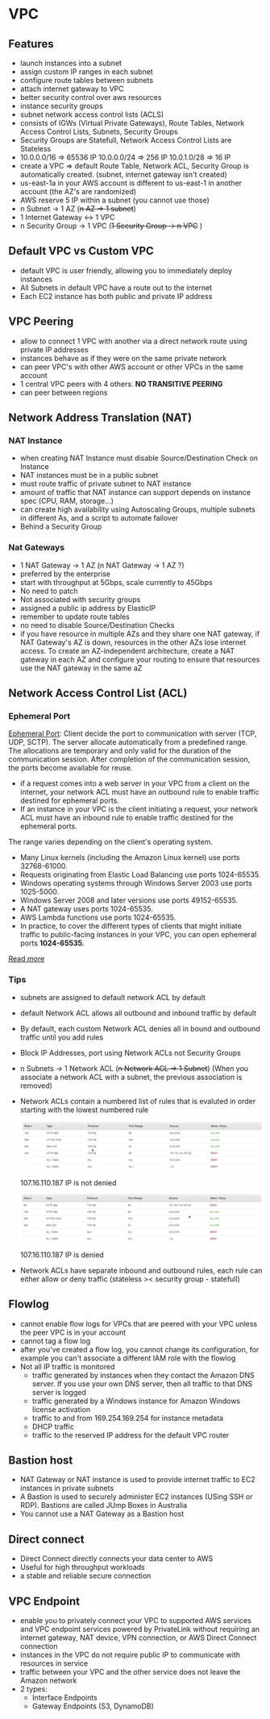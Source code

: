 # VPC

## Features

- launch instances into a subnet
- assign custom IP ranges in each subnet
- configure route tables between subnets
- attach internet gateway to VPC
- better security control over aws resources
- instance security groups
- subnet network access control lists (ACLS)
- consists of IGWs (Virtual Private Gateways), Route Tables, Network Access Control Lists, Subnets, Security Groups
- Security Groups are Statefull, Network Access Control Lists are Stateless
- 10.0.0.0/16 ⇒ 65536 IP
10.0.0.0/24 ⇒ 256 IP
10.0.1.0/28 ⇒ 16 IP
- create a VPC ⇒ default Route Table, Network ACL, Security Group is automatically created. (subnet, internet gateway isn't created)
- us-east-1a in your AWS account is different to us-east-1 in another account (the AZ's are randomized)
- AWS reserve 5 IP within a subnet (you cannot use those)
- n Subnet → 1 AZ (~~n AZ → 1 subnet~~)
- 1 Internet Gateway ↔ 1 VPC
- n Security Group → 1 VPC  (~~1 Security Group → n VPC~~ )

## Default VPC vs Custom VPC

- default VPC is user friendly, allowing you to immediately deploy instances
- All Subnets in default VPC have a route out to the internet
- Each EC2 instance has both public and private IP address

## VPC Peering

- allow to connect 1 VPC with another via a direct network route using private IP addresses
- instances behave as if they were on the same private network
- can peer VPC's with other AWS account or other VPCs in the same account
- 1 central VPC peers with 4 others. **NO TRANSITIVE PEERING**
- can peer between regions

## Network Address Translation (NAT)

### NAT Instance

- when creating NAT Instance must disable Source/Destination Check on Instance
- NAT instances must be in a public subnet
- must route traffic of private subnet to NAT instance
- amount of traffic that NAT instance can support depends on instance spec (CPU, RAM, storage...)
- can create high availability using Autoscaling Groups, multiple subnets in different As, and a script to automate failover
- Behind a Security Group

### Nat Gateways

- 1 NAT Gateway → 1 AZ (n NAT Gateway → 1 AZ ?)
- preferred by the enterprise
- start with throughput at 5Gbps, scale currently to 45Gbps
- No need to patch
- Not associated with security groups
- assigned a public ip address by ElasticIP
- remember to update route tables
- no need to disable Source/Destination Checks
- if you have resource in multiple AZs and they share one NAT gateway, if NAT Gateway's AZ is down, resources in the other AZs lose internet access. To create an AZ-independent architecture, create a NAT gateway in each AZ and configure your routing to ensure that resources use the NAT gateway in the same aZ

## Network Access Control List (ACL)

### Ephemeral Port

[Ephemeral Port](https://en.wikipedia.org/wiki/Ephemeral_port): Client decide the port to communication with server (TCP, UDP, SCTP). The server allocate automatically from a predefined range. The allocations are temporary and only valid for the duration of the communication session. After completion of the communication session, the ports become available for reuse.

- if a request comes into a web server in your VPC from a client on the internet, your network ACL must have an outbound rule to enable traffic destined for ephemeral ports.
- If an instance in your VPC is the client initiating a request, your network ACL must have an inbound rule to enable traffic destined for the ephemeral ports.

The range varies depending on the client's operating system.

- Many Linux kernels (including the Amazon Linux kernel) use ports 32768-61000.
- Requests originating from Elastic Load Balancing use ports 1024-65535.
- Windows operating systems through Windows Server 2003 use ports 1025-5000.
- Windows Server 2008 and later versions use ports 49152-65535.
- A NAT gateway uses ports 1024-65535.
- AWS Lambda functions use ports 1024-65535.
- In practice, to cover the different types of clients that might initiate traffic to public-facing instances in your VPC, you can open ephemeral ports **1024-65535.**

[Read more](https://docs.aws.amazon.com/vpc/latest/userguide//vpc-network-acls.html#nacl-ephemeral-ports)

### Tips

- subnets are assigned to default network ACL by default
- default Network ACL allows all outbound and inbound traffic by default
- By default, each custom Network ACL denies all in bound and outbound traffic until you add rules
- Block IP Addresses, port using Network ACLs not Security Groups
- n Subnets → 1 Network ACL (~~n Network ACL → 1 Subnet~~) (When you associate a network ACL with a subnet, the previous association is removed)
- Network ACLs contain a numbered list of rules that is evaluted in order starting with the lowest numbered rule

    ![IP is not denied](images/ip-not-denied.png)

    107.16.110.187 IP is not denied

    ![IP is denied](images/ip-denied.png)

    107.16.110.187 IP is denied

- Network ACLs have separate inbound and outbound rules, each rule can either allow or deny traffic (stateless >< security group - statefull)

## Flowlog

- cannot enable flow logs for VPCs that are peered with your VPC unless the peer VPC is in your account
- cannot tag a flow log
- after you've created a flow log, you cannot change its configuration, for example you can't associate a different IAM role with the flowlog
- Not all IP traffic is monitored
    - traffic generated by instances when they contact the Amazon DNS server. If you use your own DNS server, then all traffic to that DNS server is logged
    - traffic generated by a Windows instance for Amazon Windows license activation
    - traffic to and from 169.254.169.254 for instance metadata
    - DHCP traffic
    - traffic to the reserved IP address for the default VPC router

## Bastion host

- NAT Gateway or NAT instance is used to provide internet traffic to EC2 instances in private subnets
- A Bastion is used to securely administer EC2 instances (USing SSH or RDP). Bastions are called JUmp Boxes in Australia
- You cannot use a NAT Gateway as a Bastion host

## Direct connect

- Direct Connect directly connects your data center to AWS
- Useful for high throughput workloads
- a stable and reliable secure connection

## VPC Endpoint

- enable you to privately connect your VPC to supported AWS services and VPC endpoint services powered by PrivateLink without requiring an internet gateway, NAT device, VPN connection, or AWS Direct Connect connection
- instances in the VPC do not require public IP to communicate with resources in service
- traffic between your VPC and the other service does not leave the Amazon network
- 2 types:
    - Interface Endpoints
    - Gateway Endpoints (S3, DynamoDB)